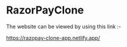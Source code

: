 # RazorPayClone

The website can be viewed by using this link :-

https://razopay-clone-app.netlify.app/
